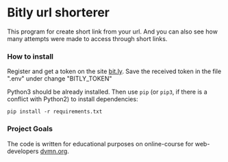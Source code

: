 # Bitly url shorterer

This program for create short link from your url. And you can also see how many attempts were made to access through short links.

### How to install

Register and get a token on the site [bit.ly](https://bit.ly/). Save the received token in the file ".env" under change "BITLY_TOKEN"

Python3 should be already installed. 
Then use `pip` (or `pip3`, if there is a conflict with Python2) to install dependencies:
```
pip install -r requirements.txt
```

### Project Goals

The code is written for educational purposes on online-course for web-developers [dvmn.org](https://dvmn.org/).